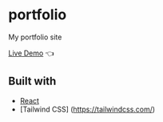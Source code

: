 # portfolio
My portfolio site


[Live Demo](https://conor-dunne.netlify.app/) :point_left:


## Built with

- [React](https://reactjs.org/)
- [Tailwind CSS] (https://tailwindcss.com/)
